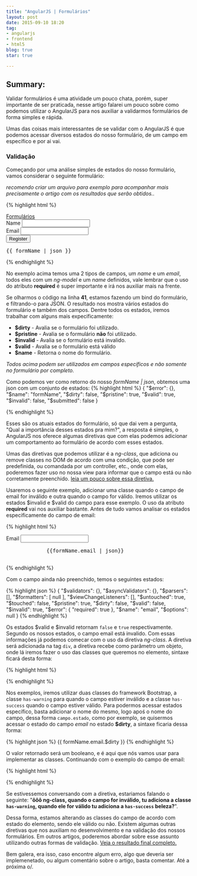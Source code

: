 ```yaml
---
title: "AngularJS | Formulários"
layout: post
date: 2015-09-10 18:20
tag:
- angularjs
- frontend
- html5
blog: true
star: true

---
```


## Summary:

Validar formulários é uma atividade um pouco chata, porém, super importante de ser praticada, nesse artigo falarei um pouco sobre como podemos utilizar o AngularJS para nos auxiliar a validarmos formulários de forma simples e rápida.

Umas das coisas mais interessantes de se validar com o AngularJS é que podemos acessar diversos estados do nosso formulário, de um campo em específico e por ai vai.

### Validação

Começando por uma análise simples de estados do nosso formulário, vamos considerar o seguinte formulário:

*recomendo criar um arquivo para exemplo para acompanhar mais precisamente o artigo com os resultados que serão obtidos..*

{% highlight html %}
<!DOCTYPE html >
<html lang="pt-BR">
<head>
	<title>AngularJS | Formulários </title>
	<link   href="bootstrap.min.css" rel="stylesheet" >
	<script src="angular.min.js" ></script>
</head>

<body ng-app>
<nav class="navbar navbar-inverse navbar-fixed-top" >
	<div class="container">
		<div class="navbar-header">
			<a class="navbar-brand"
			   href="/" >Formulários
			</a>
		</div>
	</div>
</nav>

<div class="container main-content">
	<form name="formName">
		<div class="form-group" >
			<label for="name" >Name</label >
			<input type="text"
			       class="form-control"
			       ng-model="formField.name"
			       required
			       name="name">
		</div>
		<div class="form-group" >
			<label for="email" >Email</label >
			<input type="email"
			       class="form-control"
			       ng-model="formField.email"
			       required
			       name="email" >
		</div>
		<div class="form-group">
			<button class="btn btn-primary">Register
			</button>
		</div>
	</form >
	<pre>{{ formName | json }}</pre>
</div>
</body>
</html>
{% endhighlight %}

No exemplo acima temos uma 2 tipos de campos, um *name* e um *email*, todos eles com um *ng-model* e um *name* definidos, vale lembrar que o uso do atributo **required** é super importante e irá nos auxiliar mais na frente.

Se olharmos o código na linha **41**, estamos fazendo um bind do formulário, e filtrando-o para JSON. O resultado nos mostra vários estados do formulário e também dos campos. Dentre todos os estados, iremos trabalhar com alguns mais expecificamente:

- **$dirty** - Avalia se o formulário foi utilizado.
- **$pristine** - Avalia se o formulário **não** foi utilizado.
- **$invalid** - Avalia se o formulário está invalido.
- **$valid** - Avalia se o formulário está válido
- **$name** -  Retorna o nome do formulário.

*Todos acima podem ser utilizados em campos específicos e não somente no formulário por completo.*

Como podemos ver como retorno do nosso *formName | json*, obtemos uma json com um conjunto de estados:
{% highlight html %}
{
  "$error": {},
  "$name": "formName",
  "$dirty": false,
  "$pristine": true,
  "$valid": true,
  "$invalid": false,
  "$submitted": false
}

{% endhighlight %}

Esses são os atuais estados do formulário, só que dai vem a pergunta, "Qual a importância desses estados pra mim?", a resposta é simples, o AngularJS nos oferece algumas diretivas que com elas podemos adicionar um comportamento ao formulário de acordo com esses estados.

Umas das diretivas que podemos utilizar é a *ng-class*, que adiciona ou remove classes no DOM de acordo com uma condição, que pode ser predefinida, ou comandada por um controller, etc., onde com elas, poderemos fazer uso no nossa view para informar que o campo está ou não corretamente preenchido. [leia um pouco sobre essa diretiva.](https://docs.angularjs.org/api/ng/directive/ngClass)

Usaremos o seguinte exemplo, adicionar uma classe quando o campo de email for inválido e outra quando o campo for válido. Iremos utilizar os estados $invalid e $valid do campo para esse exemplo. O uso da atributo **required** vai nos auxiliar bastante. Antes de tudo vamos analisar os estados especificamente do campo de email:

{% highlight html %}
<div class="form-group" >
			<label for="email" >Email</label >
			<input type="email"
			       class="form-control"
			       ng-model="formField.email"
			       required
			       name="email" >
		</div>
		<pre>
			 {{formName.email | json}}
		</pre>
{% endhighlight %}

Com o campo ainda não preenchido, temos o seguintes estados:

{% highlight json %}
{
  "$validators": {},
  "$asyncValidators": {},
  "$parsers": [],
  "$formatters": [
    null
  ],
  "$viewChangeListeners": [],
  "$untouched": true,
  "$touched": false,
  "$pristine": true,
  "$dirty": false,
  "$valid": false,
  "$invalid": true,
  "$error": {
    "required": true
  },
  "$name": "email",
  "$options": null
}
{% endhighlight %}

Os estados $valid e $invalid retornam `false` e `true` respectivamente. Segundo os nossos estados, o campo email está invalido. Com essas informações já podemos comecar com o uso da diretiva *ng-class*. A diretiva será adicionada na tag `div`, a diretiva recebe como parâmetro um objeto, onde lá iremos fazer o uso das classes que queremos no elemento, sintaxe ficará desta forma:

{% highlight html %}
<div class="form-group" ng-class="{'className': valor}">
<!-- continuação do codigo -->
{% endhighlight %}

Nos exemplos, iremos utilizar duas classes do framework Bootstrap, a classe `has-warning` para quando o campo estiver inválido e a classe `has-success` quando o campo estiver válido. Para podermos acessar estados específico, basta adicionar o nome do mesmo, logo apoś o nome do campo, dessa forma `campo.estado`, como por exemplo, se quisermos acessar o estado do campo *email* no estado **$dirty**, a sintaxe ficaria dessa forma:

{% highlight json %}
{{ formName.email.$dirty }}
{% endhighlight %}

O valor retornado será um booleano, e é aqui que nós vamos usar para implementar as classes. Continuando com o exemplo do campo de email:

{% highlight html %}
<div class="form-group" ng-class="{
	'has-warning': formName.email.$invalid,
	'has-success': formName.email.$valid}">
{% endhighlight %}

Se estivessemos conversando com a diretiva, estariamos falando o seguinte: "**ôôô ng-class, quando o campo for inválido, tu adiciona a classe `has-warning`, quando ele for válido tu adiciona a `has-success` beleza?**".

Dessa forma, estamos alterando as classes do campo de acordo com estado do elemento, sendo ele válido ou não. Existem algumas outras diretivas que nos auxiliam no desenvolvimento e na validação dos nossos formulários. Em outros artigos, poderemos abordar sobre esse assunto utilizando outras formas de validação. [Veja o resultado final completo.](https://github.com/felipesousa/theme-hexo-blogger/blob/master/code-example/angular-js-forms.html)

Bem galera, era isso, caso encontre algum erro, algo que deveria ser implemenetado, ou algum comentário sobre o artigo, basta comentar. Até a próxima o/.
